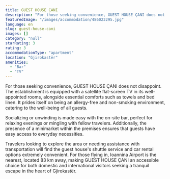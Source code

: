 ```yaml
---
title: GUEST HOUSE ÇANI
description: "For those seeking convenience, GUEST HOUSE ÇANI does not disappoint."
featuredImage: "/images/accommodation/486023295.jpg"
language: en
slug: guest-house-cani
images: []
category: "null"
starRating: 3
rating: 3
accommodationType: "apartment"
location: "Gjirokastër"
amenities:
  - "Bar"
  - "TV"
---
```


For those seeking convenience, GUEST HOUSE ÇANI does not disappoint. The establishment is equipped with a satellite flat-screen TV in its well-appointed rooms, alongside essential comforts such as towels and bed linen. It prides itself on being an allergy-free and non-smoking environment, catering to the well-being of all guests.

Socializing or unwinding is made easy with the on-site bar, perfect for relaxing evenings or mingling with fellow travelers. Additionally, the presence of a minimarket within the premises ensures that guests have easy access to everyday necessities.

Travelers looking to explore the area or needing assistance with transportation will find the guest house's shuttle service and car rental options extremely convenient. For those flying in, Ioannina Airport is the nearest, located 83 km away, making GUEST HOUSE ÇANI an accessible choice for both domestic and international visitors seeking a tranquil escape in the heart of Gjirokastër.

